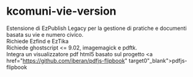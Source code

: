 # kcomuni-vie-version
Estensione di EzPublish Legacy per la gestione di pratiche e documenti basata su vie e numero civico.<br/>
Richiede Ezfind e EzTika<br/>
Richiede ghostscript <= 9.02, imagemagick e pdftk.<br/>
Integra un visualizzatore pdf html5 basato sul progetto <a href="https://github.com/iberan/pdfjs-flipbook" target0"_blank">pdfjs-flipbook</a>

